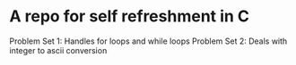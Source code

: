 <h1>A repo for self refreshment in C</h1>
Problem Set 1: Handles for loops and while loops
Problem Set 2: Deals with integer to ascii conversion
